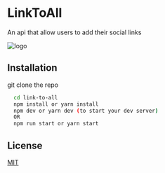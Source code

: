 
# LinkToAll

An api that allow users to add their social links

![logo](https://res.cloudinary.com/dr5nmuou0/image/upload/v1690045358/randoms/logo_equxxx.png)


## Installation

git clone the repo

```bash
  cd link-to-all
  npm install or yarn install
  npm dev or yarn dev (to start your dev server)
  OR
  npm run start or yarn start
```


    
## License

[MIT](https://choosealicense.com/licenses/mit/)


